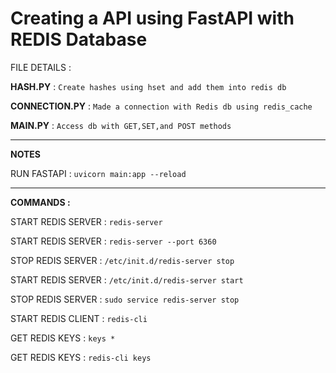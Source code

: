 # Creating a API using FastAPI with REDIS Database


FILE DETAILS :

**HASH.PY**       : `Create hashes using hset and add them into redis db`

**CONNECTION.PY** : `Made a connection with Redis db using redis_cache`

**MAIN.PY**       : `Access db with GET,SET,and POST methods`

--------------------------------------------------------------------------------------

**NOTES**

RUN FASTAPI : `uvicorn main:app --reload`

--------------------------------------------------------------------------------------
**COMMANDS :** 

START REDIS SERVER : `redis-server`

START REDIS SERVER : `redis-server --port 6360`

STOP REDIS SERVER : `/etc/init.d/redis-server stop`

START REDIS SERVER : `/etc/init.d/redis-server start`

STOP REDIS SERVER  : `sudo service redis-server stop`

START REDIS CLIENT : `redis-cli`

GET REDIS KEYS     : `keys *`

GET REDIS KEYS     : `redis-cli keys`



